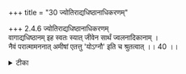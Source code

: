 +++
title = "30 ज्योतिराद्यधिष्ठानाधिकरणम्"

+++
2.4.6 ज्योतिराद्यधिष्ठानाधिकरणम्  
वागाद्यधिष्ठानम् इह स्वतः स्यात् जीवेन सार्थं ज्वलनादिकानाम् ।  
नैवं परात्मामननात् अमीषां एतत्तु 'योऽग्नौ' इति च श्रुतत्वात् ।। 40 ।।

<details><summary>टीका</summary>

2.4.6 ज्योतिराद्यधिष्ठानाधिकरणम् The उपनिषदिc text 'agnir वाक् भूत्वा1 etc., declares that the presiding deities of agni, वाक्, वायु etc., control the sense - organs and the vital air प्राण The बृहदारण्यक text mentions that the individual souls too, control the sense - organs and the vital air2 in the same way. Therefore, it is contended that their control of the senses and vital airs is independent of the Supreme Lord.3 This contention is wrong. Their control over the senses and vital airs is only by the will सङ्कल्प of the Lord, and, such as view is declared in the scriptures.4 Notes : 1. Ait. Up., I.ii.4. 2. बृह्. उप् IV. i. 48 3. BS. II. iv.13. 4. He who abiding within Fire, rules Fire from within. बृह् Up., III.vii.5.
</details>

